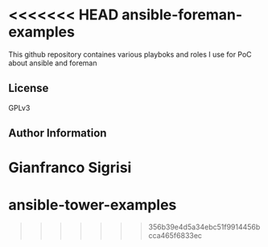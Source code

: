 <<<<<<< HEAD
ansible-foreman-examples
======

This github repository containes various playboks and roles I use for PoC about ansible and foreman

License
-------

GPLv3

Author Information
------------------

Gianfranco Sigrisi
=======
# ansible-tower-examples
>>>>>>> 356b39e4d5a34ebc51f9914456bcca465f6833ec
